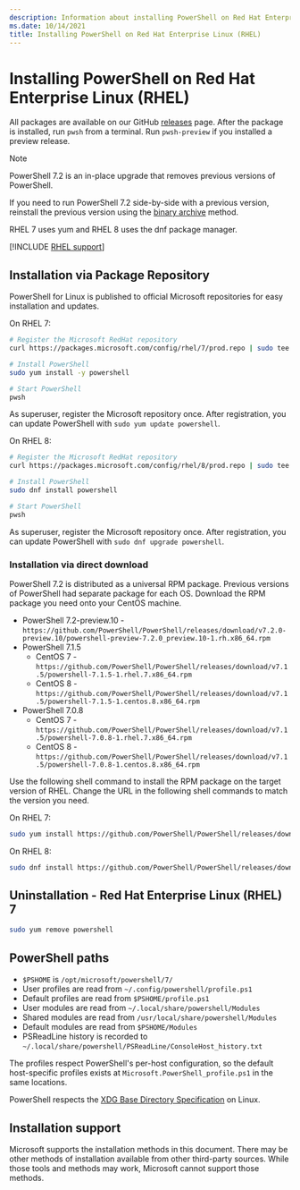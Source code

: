 ```yaml
---
description: Information about installing PowerShell on Red Hat Enterprise Linux (RHEL)
ms.date: 10/14/2021
title: Installing PowerShell on Red Hat Enterprise Linux (RHEL)
---
```

# Installing PowerShell on Red Hat Enterprise Linux (RHEL)

All packages are available on our GitHub [releases][releases] page. After the package is installed,
run `pwsh` from a terminal. Run `pwsh-preview` if you installed a preview release.

> [!NOTE]
> PowerShell 7.2 is an in-place upgrade that removes previous versions of PowerShell.
>
> If you need to run PowerShell 7.2 side-by-side with a previous version, reinstall the previous
> version using the [binary archive](install-other-linux.md#binary-archives) method.

RHEL 7 uses yum and RHEL 8 uses the dnf package manager.

[!INCLUDE [RHEL support](../../includes/rhel-support.md)]

## Installation via Package Repository

PowerShell for Linux is published to official Microsoft repositories for easy installation and
updates.

On RHEL 7:

```sh
# Register the Microsoft RedHat repository
curl https://packages.microsoft.com/config/rhel/7/prod.repo | sudo tee /etc/yum.repos.d/microsoft.repo

# Install PowerShell
sudo yum install -y powershell

# Start PowerShell
pwsh
```

As superuser, register the Microsoft repository once. After registration, you can update PowerShell
with `sudo yum update powershell`.

On RHEL 8:

```sh
# Register the Microsoft RedHat repository
curl https://packages.microsoft.com/config/rhel/8/prod.repo | sudo tee /etc/yum.repos.d/microsoft.repo

# Install PowerShell
sudo dnf install powershell

# Start PowerShell
pwsh
```

As superuser, register the Microsoft repository once. After registration, you can update PowerShell
with `sudo dnf upgrade powershell`.

### Installation via direct download

PowerShell 7.2 is distributed as a universal RPM package. Previous versions of PowerShell had
separate package for each OS. Download the RPM package you need onto your CentOS machine.

- PowerShell 7.2-preview.10 - `https://github.com/PowerShell/PowerShell/releases/download/v7.2.0-preview.10/powershell-preview-7.2.0_preview.10-1.rh.x86_64.rpm`
- PowerShell 7.1.5
  - CentOS 7 - `https://github.com/PowerShell/PowerShell/releases/download/v7.1.5/powershell-7.1.5-1.rhel.7.x86_64.rpm`
  - CentOS 8 - `https://github.com/PowerShell/PowerShell/releases/download/v7.1.5/powershell-7.1.5-1.centos.8.x86_64.rpm`
- PowerShell 7.0.8
  - CentOS 7 - `https://github.com/PowerShell/PowerShell/releases/download/v7.1.5/powershell-7.0.8-1.rhel.7.x86_64.rpm`
  - CentOS 8 - `https://github.com/PowerShell/PowerShell/releases/download/v7.1.5/powershell-7.0.8-1.centos.8.x86_64.rpm`

Use the following shell command to install the RPM package on the target version of RHEL. Change the
URL in the following shell commands to match the version you need.

On RHEL 7:

```sh
sudo yum install https://github.com/PowerShell/PowerShell/releases/download/v7.2.0-preview.10/powershell-preview-7.2.0_preview.10-1.rh.x86_64.rpm
```

On RHEL 8:

```sh
sudo dnf install https://github.com/PowerShell/PowerShell/releases/download/v7.2.0-preview.10/powershell-preview-7.2.0_preview.10-1.rh.x86_64.rpm
```

## Uninstallation - Red Hat Enterprise Linux (RHEL) 7

```sh
sudo yum remove powershell
```

## PowerShell paths

- `$PSHOME` is `/opt/microsoft/powershell/7/`
- User profiles are read from `~/.config/powershell/profile.ps1`
- Default profiles are read from `$PSHOME/profile.ps1`
- User modules are read from `~/.local/share/powershell/Modules`
- Shared modules are read from `/usr/local/share/powershell/Modules`
- Default modules are read from `$PSHOME/Modules`
- PSReadLine history is recorded to `~/.local/share/powershell/PSReadLine/ConsoleHost_history.txt`

The profiles respect PowerShell's per-host configuration, so the default host-specific profiles
exists at `Microsoft.PowerShell_profile.ps1` in the same locations.

PowerShell respects the [XDG Base Directory Specification][xdg-bds] on Linux.

## Installation support

Microsoft supports the installation methods in this document. There may be other methods of
installation available from other third-party sources. While those tools and methods may work,
Microsoft cannot support those methods.

<!-- link references -->
[releases]: https://aka.ms/PowerShell-Release?tag=stable
[xdg-bds]: https://specifications.freedesktop.org/basedir-spec/basedir-spec-latest.html
[lifecycle]: ../PowerShell-Support-Lifecycle.md
[eol-rhel]: https://access.redhat.com/support/policy/updates/errata/
